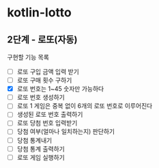 # kotlin-lotto

## 2단계 - 로또(자동)
구현할 기능 목록
 - [ ] 로또 구입 금액 입력 받기
 - [ ] 로또 구매 횟수 구하기
 - [x] 로또 번호는 1~45 숫자만 가능하다
 - [ ] 로또 번호 생성하기
 - [ ] 로또 1 게임은 중복 없이 6개의 로또 번호로 이루어진다
 - [ ] 생성된 로또 번호 출력하기
 - [ ] 로또 당첨 번호 입력받기
 - [ ] 당첨 여부(얼마나 일치하는지) 판단하기
 - [ ] 당첨 통계내기
 - [ ] 당첨 통계 출력하기
 - [ ] 로또 게임 실행하기